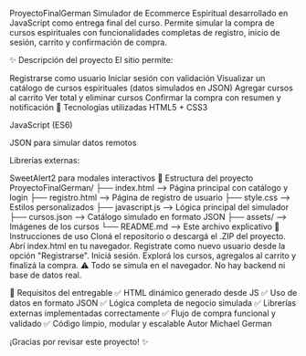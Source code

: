 ProyectoFinalGerman
Simulador de Ecommerce Espiritual desarrollado en JavaScript como entrega final del curso. Permite simular la compra de cursos espirituales con funcionalidades completas de registro, inicio de sesión, carrito y confirmación de compra.

✨ Descripción del proyecto
El sitio permite:

Registrarse como usuario
Iniciar sesión con validación
Visualizar un catálogo de cursos espirituales (datos simulados en JSON)
Agregar cursos al carrito
Ver total y eliminar cursos
Confirmar la compra con resumen y notificación
🧰 Tecnologías utilizadas
HTML5 + CSS3

JavaScript (ES6)

JSON para simular datos remotos

Librerías externas:

SweetAlert2 para modales interactivos
📁 Estructura del proyecto
ProyectoFinalGerman/
├── index.html            --> Página principal con catálogo y login
├── registro.html         --> Página de registro de usuario
├── style.css             --> Estilos personalizados
├── javascript.js         --> Lógica principal del simulador
├── cursos.json           --> Catálogo simulado en formato JSON
├── assets/               --> Imágenes de los cursos
└── README.md             --> Este archivo explicativo
🚀 Instrucciones de uso
Cloná el repositorio o descargá el .ZIP del proyecto.
Abrí index.html en tu navegador.
Registrate como nuevo usuario desde la opción "Registrarse".
Iniciá sesión.
Explorá los cursos, agregalos al carrito y finalizá la compra.
⚠️ Todo se simula en el navegador. No hay backend ni base de datos real.

📌 Requisitos del entregable
✅ HTML dinámico generado desde JS
✅ Uso de datos en formato JSON
✅ Lógica completa de negocio simulada
✅ Librerías externas implementadas correctamente
✅ Flujo de compra funcional y validado
✅ Código limpio, modular y escalable
Autor
Michael German

¡Gracias por revisar este proyecto! ✨